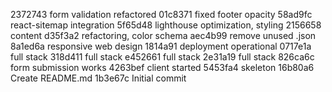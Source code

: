 2372743 form validation refactored
01c8371 fixed footer opacity
58ad9fc react-sitemap integration
5f65d48 lighthouse optimization, styling
2156658 content
d35f3a2 refactoring, color schema
aec4b99 remove unused .json
8a1ed6a responsive web design
1814a91 deployment operational
0717e1a full stack
318d411 full stack
e452661 full stack
2e31a19 full stack
826ca6c form submission works
4263bef client started
5453fa4 skeleton
16b80a6 Create README.md
1b3e67c Initial commit
